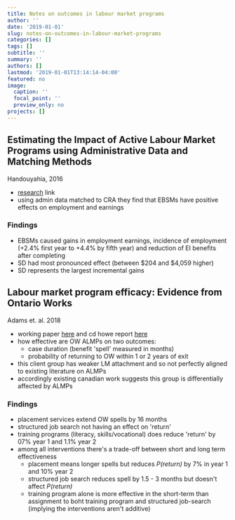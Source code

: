 ```yaml
---
title: Notes on outcomes in labour market programs
author: ''
date: '2019-01-01'
slug: notes-on-outcomes-in-labour-market-programs
categories: []
tags: []
subtitle: ''
summary: ''
authors: []
lastmod: '2019-01-01T13:14:14-04:00'
featured: no
image:
  caption: ''
  focal_point: ''
  preview_only: no
projects: []
---
```

## Estimating  the  Impact  of  Active  Labour  Market  Programs  using Administrative  Data  and  Matching  Methods

Handouyahia, 2016

* [research](https://www.statcan.gc.ca/eng/conferences/symposium2016/program/14740-eng.pdf) link
* using admin data matched to CRA they find that EBSMs have positive effects on employment and earnings

### Findings
* EBSMs caused gains in employment earnings, incidence of employment (+2.4% first year to +4.4% by fifth year) and reduction of EI benefits after completing
* SD had most pronounced effect (between $204 and $4,059 higher)
* SD represents the largest incremental gains


## Labour  market  program  efficacy: Evidence  from  Ontario  Works

Adams et. al. 2018

* working paper [here](https://www.dropbox.com/s/oyv8dqucbh5rhtw/Ontario_works.pdf?dl=0) and cd howe report [here](https://www.cdhowe.org/public-policy-research/assessing-active-labour-market-programs-how-effective-ontario-works)
* how effective are OW ALMPs on two outcomes:
	* case duration (benefit 'spell' measured in months)
	* probability of returning to OW within 1 or 2 years of exit
* this client group has weaker LM attachment and so not perfectly aligned to existing literature on ALMPs
* accordingly existing canadian work suggests this group is differentially affected by ALMPs

### Findings
* placement services extend OW spells by 16 months
* structured job search not having an effect on 'return'
* training programs (literacy, skills/vocational) does reduce 'return' by 07% year 1 and 1.1% year 2
* among all interventions there's a trade-off between short and long term effectiveness 
	* placement means longer spells but reduces _P(return)_ by 7% in year 1 and 10% year 2
	* structured job search reduces spell by 1.5 - 3 months but doesn't affect _P(return)_
	* training program alone is more effective in the short-term than assignment to boht training program and structured job-search (implying the interventions aren't additive)